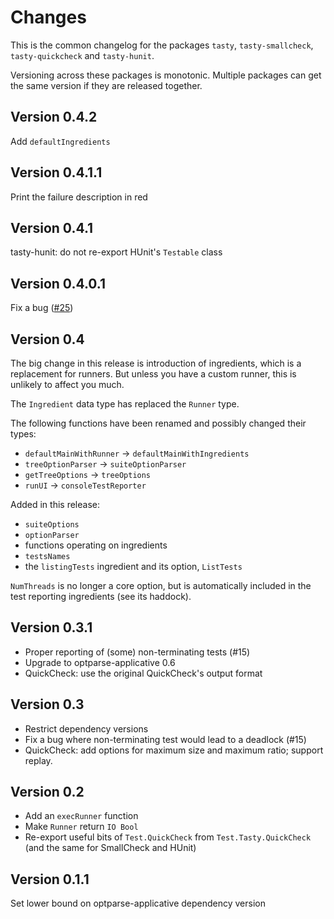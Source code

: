 Changes
=======

This is the common changelog for the packages `tasty`, `tasty-smallcheck`,
`tasty-quickcheck` and `tasty-hunit`.

Versioning across these packages is monotonic.
Multiple packages can get the same version if they are released together.

Version 0.4.2
-------------

Add `defaultIngredients`

Version 0.4.1.1
---------------

Print the failure description in red

Version 0.4.1
-------------

tasty-hunit: do not re-export HUnit's `Testable` class

Version 0.4.0.1
---------------

Fix a bug ([#25](https://github.com/feuerbach/tasty/issues/25))

Version 0.4
-----------

The big change in this release is introduction of ingredients, which is a
replacement for runners. But unless you have a custom runner, this is unlikely
to affect you much.

The `Ingredient` data type has replaced the `Runner` type.

The following functions have been renamed and possibly changed their types:

* `defaultMainWithRunner` → `defaultMainWithIngredients`
* `treeOptionParser` → `suiteOptionParser`
* `getTreeOptions` → `treeOptions`
* `runUI` → `consoleTestReporter`

Added in this release:

* `suiteOptions`
* `optionParser`
* functions operating on ingredients
* `testsNames`
* the `listingTests` ingredient and its option, `ListTests`

`NumThreads` is no longer a core option, but is automatically included in the
test reporting ingredients (see its haddock).

Version 0.3.1
-------------

* Proper reporting of (some) non-terminating tests (#15)
* Upgrade to optparse-applicative 0.6
* QuickCheck: use the original QuickCheck's output format

Version 0.3
-----------

* Restrict dependency versions
* Fix a bug where non-terminating test would lead to a deadlock (#15)
* QuickCheck: add options for maximum size and maximum ratio; support replay.

Version 0.2
-----------

* Add an `execRunner` function
* Make `Runner` return `IO Bool`
* Re-export useful bits of `Test.QuickCheck` from `Test.Tasty.QuickCheck` (and the
  same for SmallCheck and HUnit)

Version 0.1.1
-------------

Set lower bound on optparse-applicative dependency version
